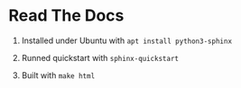 # Read The Docs

1. Installed under Ubuntu with `apt install python3-sphinx`

2. Runned quickstart with `sphinx-quickstart`

3. Built with `make html`